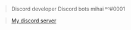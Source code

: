 > Discord developer
> Discord bots
> mihai ᴿᴳ#0001

> [My discord server](https://discord.gg/KgdCrc9wSG)
